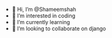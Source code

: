 - 👋 Hi, I’m @Shameemshah
- 👀 I’m interested in coding
- 🌱 I’m currently learning
- 💞️ I’m looking to collaborate on django

<!---
Shah8129/Shah8129 is a ✨ special ✨ repository because its `README.md` (this file) appears on your GitHub profile.
You can click the Preview link to take a look at your changes.
--->
